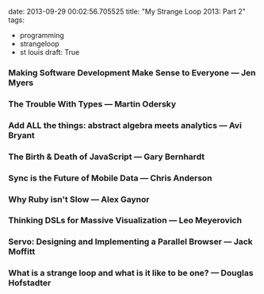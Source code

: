 date: 2013-09-29 00:02:56.705525
title: "My Strange Loop 2013: Part 2"
tags:
  - programming
  - strangeloop
  - st louis
draft: True


### Making Software Development Make Sense to Everyone — Jen Myers

### The Trouble With Types — Martin Odersky

### Add ALL the things: abstract algebra meets analytics — Avi Bryant 

### The Birth & Death of JavaScript — Gary Bernhardt

### Sync is the Future of Mobile Data — Chris Anderson

### Why Ruby isn't Slow — Alex Gaynor

### Thinking DSLs for Massive Visualization — Leo Meyerovich

### Servo: Designing and Implementing a Parallel Browser — Jack Moffitt

### What is a strange loop and what is it like to be one? — Douglas Hofstadter
